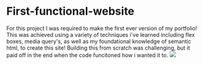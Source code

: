 # First-functional-website

For this project I was required to make the first ever version of my portfolio! This was achieved using a variety of techniques i've learned including flex boxes, media query's, as well as my foundational knowledge of semantic html, to create this site! Building this from scratch was challenging, but it paid off in the end when the code funcitoned how i wanted it to. 
<img src= "C:\Users\Lilly\firstweb\First-functional-website\_C__Users_Lilly_firstweb_First-functional-website_index.html(Galaxy Fold) (1).png">
